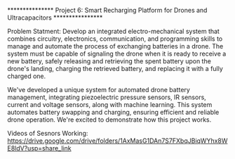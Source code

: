 *************** Project 6: Smart Recharging Platform for Drones and Ultracapacitors ****************

Problem Statment: Develop an integrated electro-mechanical system that combines circuitry, electronics, communication, and programming skills to manage and automate the process of exchanging batteries in a drone. The system must be capable of signaling the drone when it is ready to receive a new battery, safely releasing and retrieving the spent battery upon the drone's landing, charging the retrieved battery, and replacing it with a fully charged one.

We've developed a unique system for automated drone battery management, integrating piezoelectric pressure sensors, IR sensors, current and voltage sensors, along with machine learning. This system automates battery swapping and charging, ensuring efficient and reliable drone operation.  We're excited to demonstrate how this project works.

Videos of Sesnors Working: https://drive.google.com/drive/folders/1AxMasG1DAn7S7FXbqJBiqWYhx8WE8ldV?usp=share_link
